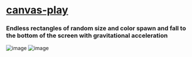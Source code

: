 # [canvas-play](https://github.com/UniBreakfast/canvas-play)

### Endless rectangles of random size and color spawn and fall to the bottom of the screen with gravitational acceleration

![image](https://github.com/user-attachments/assets/58a3e316-b7be-4760-8fa0-2a54ef2d26bc)
![image](https://github.com/user-attachments/assets/7f9a946b-2f2d-44ef-b3ee-3be753b7563b)
